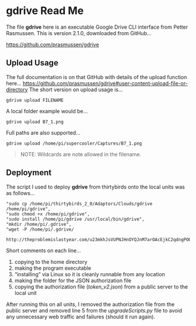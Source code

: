 # **gdrive** Read Me
The file **gdrive** here is an executable Google Drive CLI interface from Petter Rasmussen. This is version 2.1.0, downloaded from GitHub…
 
https://github.com/prasmussen/gdrive
 
## Upload Usage
The full documentation is on that GitHub with details of the upload function here…
https://github.com/prasmussen/gdrive#user-content-upload-file-or-directory
The short version on upload usage is…
 
`gdrive upload FILENAME`
 
A local folder example would be…
 
`gdrive upload B7_1.png`
 
Full paths are also supported…
 
`gdrive upload /home/pi/supercooler/Captures/B7_1.png`
 
> NOTE: Wildcards are note allowed in the filename.
 
## Deployment
The script I used to deploy **gdrive** from thirtybirds onto the local units was as follows…
 
	"sudo cp /home/pi/thirtybirds_2_0/Adaptors/Clouds/gdrive /home/pi/gdrive",
	"sudo chmod +x /home/pi/gdrive",
	"sudo install /home/pi/gdrive /usr/local/bin/gdrive",
	"mkdir /home/pi/.gdrive",
	"wget -P /home/pi/.gdrive/
	 http://theproblemislastyear.com/u23mkhJsVUPNJHnOYQJnM7arOAcEjkC2qdngPOOqnAafc2rqOSwPtFNf3FS2j4gh/token_v2.json”,
	 
Short comments on each line…
 
1. copying to the home directory
2. making the program executable
3. “installing” via Linux so it is cleanly runnable from any location
4. making the folder for the JSON authorization file
5. copying the authorization file (*token\_v2.json*) from a public server to the local unit
 
After running this on all units, I removed the authorization file from the public server and removed line 5 from the *upgradeScripts.py* file to avoid any unnecessary web traffic and failures (should it run again).